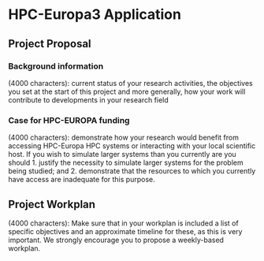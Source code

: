 # HPC-Europa3 Application

## Project Proposal

### Background information

(4000 characters): current status of your research
activities, the objectives you set at the start of this project and more
generally, how your work will contribute to developments in your research
field

### Case for HPC-EUROPA funding

(4000 characters): demonstrate how your research
would benefit from accessing HPC-Europa HPC systems or interacting with your
local scientific host. If you wish to simulate larger systems than you
currently are you should 1. justify the necessity to simulate larger systems
for the problem being studied; and 2. demonstrate that the resources to which
you currently have access are inadequate for this purpose.

## Project Workplan

(4000 characters): Make sure that in your workplan is
included a list of specific objectives and an approximate timeline for these,
as this is very important. We strongly encourage you to propose a
weekly-based workplan.